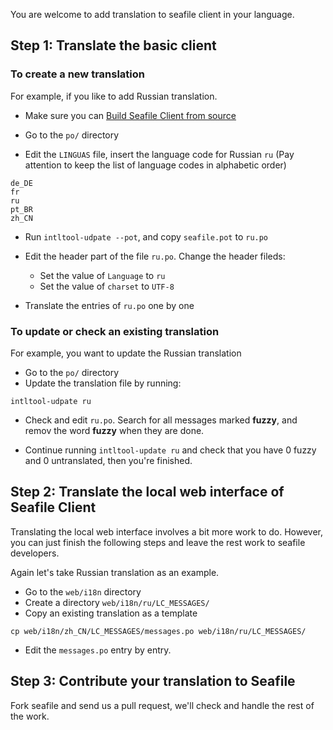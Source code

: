 You are welcome to add translation to seafile client in your language.

## Step 1: Translate the basic client

### To create a new translation

For example, if you like to add Russian translation.

- Make sure you can [Build Seafile Client from source](https://github.com/haiwen/seafile/wiki/Build-and-use-seafile-client-from-source)

- Go to the `po/` directory

- Edit the `LINGUAS` file, insert the language code for Russian `ru` (Pay attention to keep the list of language codes in alphabetic order)

```
de_DE
fr
ru
pt_BR
zh_CN
```

- Run `intltool-udpate --pot`, and copy `seafile.pot` to `ru.po`

- Edit the header part of the file `ru.po`. Change the header fileds:
  - Set the value of `Language` to `ru`
  - Set the value of `charset` to `UTF-8`
  
- Translate the entries of `ru.po` one by one

### To update or check an existing translation

For example, you want to update the Russian translation

- Go to the `po/` directory
- Update the translation file by running:

```
intltool-udpate ru
```
- Check and edit `ru.po`. Search for all messages marked **fuzzy**, and remov the word **fuzzy** when they are done.

- Continue running `intltool-update ru` and check that you have 0 fuzzy and 0 untranslated, then you're finished.

## Step 2: Translate the local web interface of Seafile Client

Translating the local web interface involves a bit more work to do. However, you can just finish the following steps and leave the rest work to seafile developers.

Again let's take Russian translation as an example.

- Go to the `web/i18n` directory
- Create a directory  `web/i18n/ru/LC_MESSAGES/`
- Copy an existing translation as a template

```
cp web/i18n/zh_CN/LC_MESSAGES/messages.po web/i18n/ru/LC_MESSAGES/
```
- Edit the `messages.po` entry by entry.

## Step 3: Contribute your translation to Seafile

Fork seafile and send us a pull request, we'll check and handle the rest of the work.
